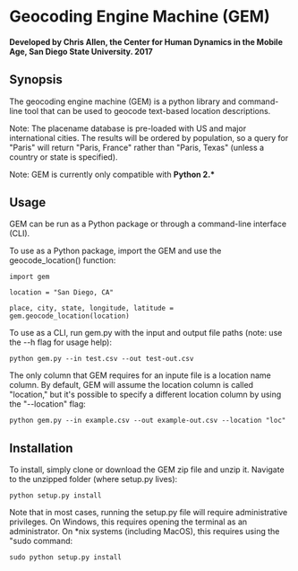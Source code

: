 # Geocoding Engine Machine (GEM) 
#### Developed by Chris Allen, the Center for Human Dynamics in the Mobile Age, San Diego State University. 2017
## Synopsis

The geocoding engine machine (GEM) is a python library and command-line tool that can be used to geocode text-based location descriptions.  

Note: The placename database is pre-loaded with US and major international cities.  The results will be ordered by population, so a query for "Paris" will return "Paris, France" rather than "Paris, Texas" (unless a country or state is specified).

Note: GEM is currently only compatible with __Python 2.\*__

## Usage

GEM can be run as a Python package or through a command-line interface (CLI).  

To use as a Python package, import the GEM and use the geocode_location() function: 

~~~~
import gem

location = "San Diego, CA"

place, city, state, longitude, latitude = gem.geocode_location(location)
~~~~

To use as a CLI, run gem.py with the input and output file paths (note: use the --h flag for usage help):

~~~~
python gem.py --in test.csv --out test-out.csv
~~~~

The only column that GEM requires for an inpute file is a location name column.  By default, GEM will assume the location column is called "location," but it's possible to specify a different location column by using the "--location" flag:

~~~~
python gem.py --in example.csv --out example-out.csv --location "loc"
~~~~

## Installation

To install, simply clone or download the GEM zip file and unzip it.  Navigate to the unzipped folder (where setup.py lives):

~~~~
python setup.py install
~~~~

Note that in most cases, running the setup.py file will require administrative privileges.  On Windows, this requires opening the terminal as an administrator.  On \*nix systems (including MacOS), this requires using the "sudo command:

~~~~
sudo python setup.py install
~~~~

